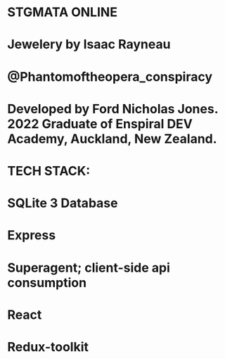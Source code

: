 # STGMATA ONLINE
# Jewelery by Isaac Rayneau
# @Phantomoftheopera_conspiracy

# Developed by Ford Nicholas Jones. 2022 Graduate of Enspiral DEV Academy, Auckland, New Zealand.

# TECH STACK:
# SQLite 3 Database
# Express
# Superagent; client-side api consumption
# React
# Redux-toolkit
